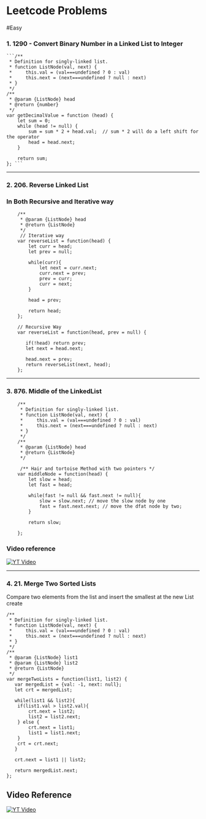 # Leetcode Problems

#Easy

### 1.  1290 - Convert Binary Number in a Linked List to Integer

    ```/**
     * Definition for singly-linked list.
     * function ListNode(val, next) {
     *     this.val = (val===undefined ? 0 : val)
     *     this.next = (next===undefined ? null : next)
     * }
     */
    /**
     * @param {ListNode} head
     * @return {number}
     */
    var getDecimalValue = function (head) {
        let sum = 0;
        while (head != null) {
            sum = sum * 2 + head.val;  // sum * 2 will do a left shift for the operator
            head = head.next;
        }
    
        return sum;
    }; ```

---

### 2.  206. Reverse Linked List
### In Both Recursive and Iterative way
```
    /**
     * @param {ListNode} head
     * @return {ListNode}
     */
     // Iterative way
    var reverseList = function(head) {
        let curr = head;
        let prev = null;
    
        while(curr){
            let next = curr.next;
            curr.next = prev;
            prev = curr;
            curr = next;
        }
    
        head = prev;
    
        return head;
    };
    
    // Recursive Way
    var reverseList = function(head, prev = null) {
    
       if(!head) return prev;
       let next = head.next;
    
       head.next = prev;
       return reverseList(next, head);
    };
```

---

### 3.  876. Middle of the LinkedList

```
    /**
     * Definition for singly-linked list.
     * function ListNode(val, next) {
     *     this.val = (val===undefined ? 0 : val)
     *     this.next = (next===undefined ? null : next)
     * }
     */
    /**
     * @param {ListNode} head
     * @return {ListNode}
     */
    
     /** Hair and tortoise Method with two pointers */
    var middleNode = function(head) {
        let slow = head;
        let fast = head;
    
        while(fast != null && fast.next != null){
            slow = slow.next; // move the slow node by one
            fast = fast.next.next; // move the dfat node by two;
        }
    
        return slow;
    
    };
```

### Video reference 
[![YT Video](https://img.youtube.com/vi/IPaMfcxQtP0/0.jpg)](https://www.youtube.com/watch?v=IPaMfcxQtP0)

***

### 4. 21. Merge Two Sorted Lists
Compare two elements from the list and insert the smallest at the new List create
```
/**
 * Definition for singly-linked list.
 * function ListNode(val, next) {
 *     this.val = (val===undefined ? 0 : val)
 *     this.next = (next===undefined ? null : next)
 * }
 */
/**
 * @param {ListNode} list1
 * @param {ListNode} list2
 * @return {ListNode}
 */
var mergeTwoLists = function(list1, list2) {
   var mergedList = {val: -1, next: null};
   let crt = mergedList;

   while(list1 && list2){
    if(list1.val > list2.val){
        crt.next = list2;
        list2 = list2.next;
    } else {
        crt.next = list1;
        list1 = list1.next;
    }
    crt = crt.next;
   }

   crt.next = list1 || list2;

   return mergedList.next;
};

```
## Video Reference
[![YT Video](https://img.youtube.com/vi/0ougDTvVOFI/0.jpg)](https://www.youtube.com/watch?v=0ougDTvVOFI)



    
